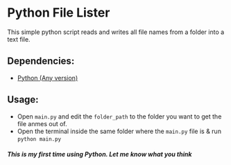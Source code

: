 # Python File Lister

This simple python script reads and writes all file names from a folder into a text file.

## Dependencies:
* [Python (Any version)](https://www.python.org/)

## Usage:

* Open `main.py` and edit the `folder_path` to the folder you want to get the file anmes out of.
* Open the terminal inside the same folder where the `main.py` file is & run `python main.py`

##### This is my first time using Python. Let me know what you think

